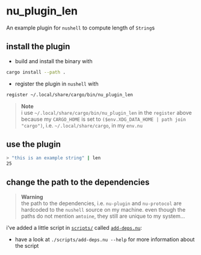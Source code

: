 # nu_plugin_len
An example plugin for `nushell` to compute length of `String`s

## install the plugin
- build and install the binary with
```bash
cargo install --path .
```
- register the plugin in `nushell` with
```bash
register ~/.local/share/cargo/bin/nu_plugin_len
```

> **Note**  
> i use `~/.local/share/cargo/bin/nu_plugin_len` in the `register`
> above because my `CARGO_HOME` is set to `($env.XDG_DATA_HOME | path join "cargo")`,
> i.e. `~/.local/share/cargo`, in my `env.nu`

## use the plugin
```bash
> "this is an example string" | len
25
```

## change the path to the dependencies
> **Warning**  
> the path to the dependencies, i.e. `nu-plugin` and `nu-protocol` are hardcoded to
> the `nushell` source on my machine.
> even though the paths do not mention `amtoine`, they still are unique to my system...

i've added a little script in [`scripts/`](scripts) called [`add-deps.nu`](scripts/add-deps.nu):
- have a look at `./scripts/add-deps.nu --help` for more information about the script
